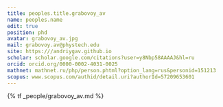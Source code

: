 ```yaml
---
title: peoples.title.grabovoy_av
name: peoples.name
edit: true
position: phd
avatar: grabovoy_av.jpg
mail: grabovoy.av@phystech.edu
site: https:///andriygav.github.io
scholar: scholar.google.com/citations?user=y8Nbp58AAAAJ&hl=ru
orcid: orcid.org/0000-0002-4031-0025
mathnet: mathnet.ru/php/person.phtml?option_lang=rus&personid=151213
scopus: www.scopus.com/authid/detail.uri?authorId=57209653601
---
```


{% tf _people/grabovoy_av.md %}
